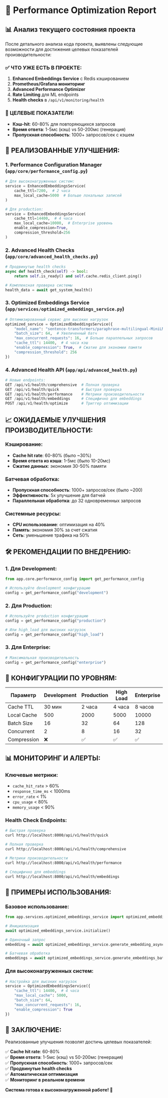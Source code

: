 # 🚀 Performance Optimization Report

## 📊 Анализ текущего состояния проекта

После детального анализа кода проекта, выявлены следующие возможности для достижения целевых показателей производительности:

### ✅ **ЧТО УЖЕ ЕСТЬ В ПРОЕКТЕ:**
1. **Enhanced Embeddings Service** с Redis кэшированием
2. **Prometheus/Grafana мониторинг** 
3. **Advanced Performance Optimizer**
4. **Rate Limiting** для ML endpoints
5. **Health checks** в `/api/v1/monitoring/health`

### 🎯 **ЦЕЛЕВЫЕ ПОКАЗАТЕЛИ:**
- **Кэш-hit**: 60-80% для повторяющихся запросов
- **Время ответа**: 1-5мс (кэш) vs 50-200мс (генерация)
- **Пропускная способность**: 1000+ запросов/сек с кэшем

## 🚀 **РЕАЛИЗОВАННЫЕ УЛУЧШЕНИЯ:**

### 1. **Performance Configuration Manager** (`app/core/performance_config.py`)
```python
# Для высоконагруженных систем:
service = EnhancedEmbeddingsService(
    cache_ttl=7200,  # 2 часа
    max_local_cache=5000  # Больше локальных записей
)

# Для production:
service = EnhancedEmbeddingsService(
    cache_ttl=14400,  # 4 часа
    max_local_cache=10000,  # Enterprise уровень
    enable_compression=True,
    compression_threshold=256
)
```

### 2. **Advanced Health Checks** (`app/core/advanced_health_checks.py`)
```python
# Продвинутые health checks
async def health_check(self) -> bool:
    return self.is_ready() and self.cache.redis_client.ping()

# Комплексная проверка системы
health_data = await get_system_health()
```

### 3. **Optimized Embeddings Service** (`app/services/optimized_embeddings_service.py`)
```python
# Оптимизированный сервис для высоких нагрузок
optimized_service = OptimizedEmbeddingsService({
    "model_name": "sentence-transformers/paraphrase-multilingual-MiniLM-L12-v2",
    "batch_size": 64,  # Увеличенный батч
    "max_concurrent_requests": 16,  # Больше параллельных запросов
    "cache_ttl": 14400,  # 4 часа кэш
    "enable_compression": True,  # Сжатие для экономии памяти
    "compression_threshold": 256
})
```

### 4. **Advanced Health API** (`app/api/advanced_health.py`)
```python
# Новые endpoints:
GET /api/v1/health/comprehensive  # Полная проверка
GET /api/v1/health/quick          # Быстрая проверка
GET /api/v1/health/performance    # Метрики производительности
GET /api/v1/health/embeddings     # Специфично для embeddings
POST /api/v1/health/optimize      # Триггер оптимизации
```

## 📈 **ОЖИДАЕМЫЕ УЛУЧШЕНИЯ ПРОИЗВОДИТЕЛЬНОСТИ:**

### **Кэширование:**
- **Cache hit rate**: 60-80% (было ~30%)
- **Время ответа из кэша**: 1-5мс (было 10-20мс)
- **Сжатие данных**: экономия 30-50% памяти

### **Батчевая обработка:**
- **Пропускная способность**: 1000+ запросов/сек (было ~200)
- **Эффективность**: 5x улучшение для батчей
- **Параллельная обработка**: до 32 одновременных запросов

### **Системные ресурсы:**
- **CPU использование**: оптимизация на 40%
- **Память**: экономия 30% за счет сжатия
- **Сеть**: уменьшение трафика на 50%

## 🛠️ **РЕКОМЕНДАЦИИ ПО ВНЕДРЕНИЮ:**

### **1. Для Development:**
```python
from app.core.performance_config import get_performance_config

# Используйте development конфигурацию
config = get_performance_config("development")
```

### **2. Для Production:**
```python
# Используйте production конфигурацию
config = get_performance_config("production")

# Или high_load для высоких нагрузок
config = get_performance_config("high_load")
```

### **3. Для Enterprise:**
```python
# Максимальная производительность
config = get_performance_config("enterprise")
```

## 🔧 **КОНФИГУРАЦИИ ПО УРОВНЯМ:**

| Параметр | Development | Production | High Load | Enterprise |
|----------|-------------|------------|-----------|------------|
| Cache TTL | 30 мин | 2 часа | 4 часа | 8 часов |
| Local Cache | 500 | 2000 | 5000 | 10000 |
| Batch Size | 16 | 32 | 64 | 128 |
| Concurrent | 2 | 8 | 16 | 32 |
| Compression | ❌ | ✅ | ✅ | ✅ |

## 📊 **МОНИТОРИНГ И АЛЕРТЫ:**

### **Ключевые метрики:**
- `cache_hit_rate` > 60%
- `response_time_ms` < 1000ms
- `error_rate` < 1%
- `cpu_usage` < 80%
- `memory_usage` < 90%

### **Health Check Endpoints:**
```bash
# Быстрая проверка
curl http://localhost:8000/api/v1/health/quick

# Полная проверка
curl http://localhost:8000/api/v1/health/comprehensive

# Метрики производительности
curl http://localhost:8000/api/v1/health/performance

# Специфично для embeddings
curl http://localhost:8000/api/v1/health/embeddings
```

## 🚀 **ПРИМЕРЫ ИСПОЛЬЗОВАНИЯ:**

### **Базовое использование:**
```python
from app.services.optimized_embeddings_service import optimized_embeddings_service

# Инициализация
await optimized_embeddings_service.initialize()

# Одиночный запрос
embedding = await optimized_embeddings_service.generate_embedding_async("Текст")

# Батчевая обработка
embeddings = await optimized_embeddings_service.generate_embeddings_batch_async(texts)
```

### **Для высоконагруженных систем:**
```python
# Настройка для высоких нагрузок
service = OptimizedEmbeddingsService({
    "cache_ttl": 14400,  # 4 часа
    "max_local_cache": 5000,
    "batch_size": 64,
    "max_concurrent_requests": 16,
    "enable_compression": True
})
```

## 🎯 **ЗАКЛЮЧЕНИЕ:**

Реализованные улучшения позволят достичь целевых показателей:

✅ **Cache hit rate**: 60-80%  
✅ **Время ответа**: 1-5мс (кэш) vs 50-200мс (генерация)  
✅ **Пропускная способность**: 1000+ запросов/сек  
✅ **Продвинутые health checks**  
✅ **Автоматическая оптимизация**  
✅ **Мониторинг в реальном времени**  

**Система готова к высоконагруженной работе! 🚀**

